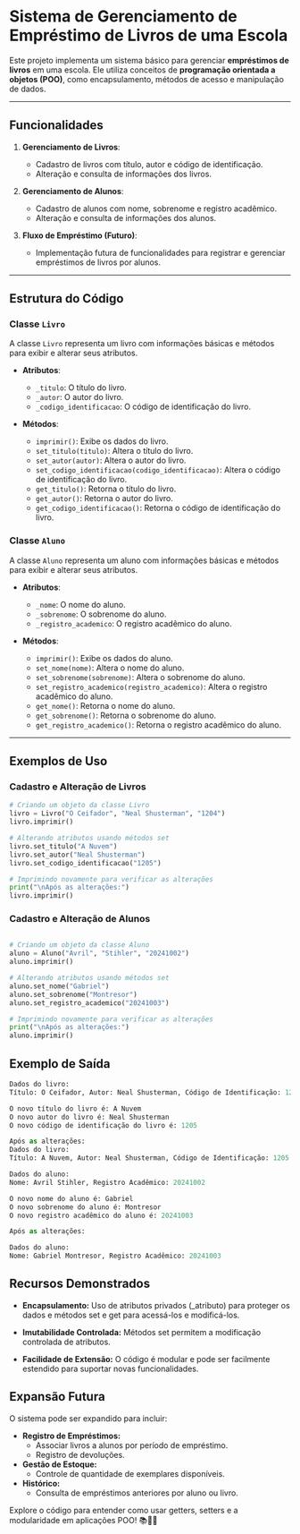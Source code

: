 # Sistema de Gerenciamento de Empréstimo de Livros de uma Escola

Este projeto implementa um sistema básico para gerenciar **empréstimos de livros** em uma escola. Ele utiliza conceitos de **programação orientada a objetos (POO)**, como encapsulamento, métodos de acesso e manipulação de dados.

---

## Funcionalidades

1. **Gerenciamento de Livros**:
   - Cadastro de livros com título, autor e código de identificação.
   - Alteração e consulta de informações dos livros.

2. **Gerenciamento de Alunos**:
   - Cadastro de alunos com nome, sobrenome e registro acadêmico.
   - Alteração e consulta de informações dos alunos.

3. **Fluxo de Empréstimo (Futuro)**:
   - Implementação futura de funcionalidades para registrar e gerenciar empréstimos de livros por alunos.

---

## Estrutura do Código

### Classe `Livro`
A classe `Livro` representa um livro com informações básicas e métodos para exibir e alterar seus atributos.

- **Atributos**:
  - `_titulo`: O título do livro.
  - `_autor`: O autor do livro.
  - `_codigo_identificacao`: O código de identificação do livro.

- **Métodos**:
  - `imprimir()`: Exibe os dados do livro.
  - `set_titulo(titulo)`: Altera o título do livro.
  - `set_autor(autor)`: Altera o autor do livro.
  - `set_codigo_identificacao(codigo_identificacao)`: Altera o código de identificação do livro.
  - `get_titulo()`: Retorna o título do livro.
  - `get_autor()`: Retorna o autor do livro.
  - `get_codigo_identificacao()`: Retorna o código de identificação do livro.

### Classe `Aluno`
A classe `Aluno` representa um aluno com informações básicas e métodos para exibir e alterar seus atributos.

- **Atributos**:
  - `_nome`: O nome do aluno.
  - `_sobrenome`: O sobrenome do aluno.
  - `_registro_academico`: O registro acadêmico do aluno.

- **Métodos**:
  - `imprimir()`: Exibe os dados do aluno.
  - `set_nome(nome)`: Altera o nome do aluno.
  - `set_sobrenome(sobrenome)`: Altera o sobrenome do aluno.
  - `set_registro_academico(registro_academico)`: Altera o registro acadêmico do aluno.
  - `get_nome()`: Retorna o nome do aluno.
  - `get_sobrenome()`: Retorna o sobrenome do aluno.
  - `get_registro_academico()`: Retorna o registro acadêmico do aluno.

---

## Exemplos de Uso

### Cadastro e Alteração de Livros
```python
# Criando um objeto da classe Livro
livro = Livro("O Ceifador", "Neal Shusterman", "1204")
livro.imprimir()

# Alterando atributos usando métodos set
livro.set_titulo("A Nuvem")
livro.set_autor("Neal Shusterman")
livro.set_codigo_identificacao("1205")

# Imprimindo novamente para verificar as alterações
print("\nApós as alterações:")
livro.imprimir()
````
### Cadastro e Alteração de Alunos
````python

# Criando um objeto da classe Aluno
aluno = Aluno("Avril", "Stihler", "20241002")
aluno.imprimir()

# Alterando atributos usando métodos set
aluno.set_nome("Gabriel")
aluno.set_sobrenome("Montresor")
aluno.set_registro_academico("20241003")

# Imprimindo novamente para verificar as alterações
print("\nApós as alterações:")
aluno.imprimir()
````
## Exemplo de Saída
````python
Dados do livro:
Título: O Ceifador, Autor: Neal Shusterman, Código de Identificação: 1204

O novo título do livro é: A Nuvem
O novo autor do livro é: Neal Shusterman
O novo código de identificação do livro é: 1205

Após as alterações:
Dados do livro:
Título: A Nuvem, Autor: Neal Shusterman, Código de Identificação: 1205

Dados do aluno:
Nome: Avril Stihler, Registro Acadêmico: 20241002

O novo nome do aluno é: Gabriel
O novo sobrenome do aluno é: Montresor
O novo registro acadêmico do aluno é: 20241003

Após as alterações:

Dados do aluno:
Nome: Gabriel Montresor, Registro Acadêmico: 20241003
````
## Recursos Demonstrados
- **Encapsulamento:**
Uso de atributos privados (_atributo) para proteger os dados e métodos set e get para acessá-los e modificá-los.

- **Imutabilidade Controlada:**
Métodos set permitem a modificação controlada de atributos.

- **Facilidade de Extensão:**
O código é modular e pode ser facilmente estendido para suportar novas funcionalidades.

## Expansão Futura
O sistema pode ser expandido para incluir:

- **Registro de Empréstimos:**
  - Associar livros a alunos por período de empréstimo.
  - Registro de devoluções.
- **Gestão de Estoque:**
  - Controle de quantidade de exemplares disponíveis.
- **Histórico:**
  - Consulta de empréstimos anteriores por aluno ou livro.


Explore o código para entender como usar getters, setters e a modularidade em aplicações POO! 📚👨‍🎓
